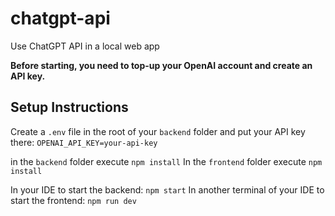 # chatgpt-api
Use ChatGPT API in a local web app

**Before starting, you need to top-up your OpenAI account and create an API key.**

## Setup Instructions

Create a `.env` file in the root of your ```backend``` folder and put your API key there:
`OPENAI_API_KEY=your-api-key`

in the ```backend``` folder execute `npm install`
In the ```frontend``` folder execute `npm install` 

In your IDE to start the backend: `npm start`
In another terminal of your IDE to start the frontend: `npm run dev`
